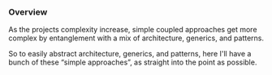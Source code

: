 ### Overview

As the projects complexity increase, simple coupled approaches get more complex by entanglement with a mix of architecture, generics, and patterns.

So to easily abstract architecture, generics, and patterns, here I'll have a bunch of these “simple approaches”, as straight into the point as possible.
